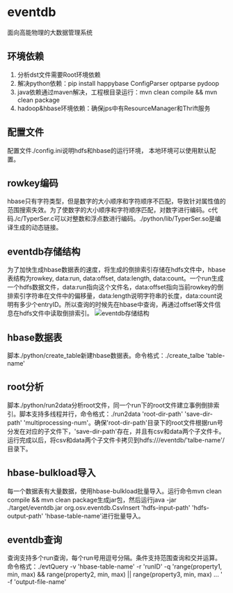 # eventdb
面向高能物理的大数据管理系统

## 环境依赖
1. 分析dst文件需要Root环境依赖
2. 解决python依赖：pip install happybase ConfigParser optparse pydoop
3. java依赖通过maven解决，工程根目录运行：mvn clean compile && mvn clean package
4. hadoop&hbase环境依赖：确保jps中有ResourceManager和Thrift服务

## 配置文件
配置文件./config.ini说明hdfs和hbase的运行环境， 本地环境可以使用默认配置。

## rowkey编码
hbase只有字符类型，但是数字的大小顺序和字符顺序不匹配，导致针对属性值的范围搜索失效。为了使数字的大小顺序和字符顺序匹配，对数字进行编码。c代码./c/TyperSer.c可以对整数和浮点数进行编码。./python/lib/TyperSer.so是编译生成的动态链接。

## eventdb存储结构
为了加快生成hbase数据表的速度，将生成的倒排索引存储在hdfs文件中，hbase表结构为rowkey, data:run, data:offset, data:length, data:count。一个run生成一个hdfs数据文件，data:run指向这个文件名，data:offset指向当前rowkey的倒排索引字符串在文件中的偏移量，data:length说明字符串的长度，data:count说明有多少个entryID。所以查询的时候先在hbase中查询，再通过offset等文件信息在hdfs文件中读取倒排索引。
![eventdb存储结构](http://img.blog.csdn.net/20171023200529849?watermark/2/text/aHR0cDovL2Jsb2cuY3Nkbi5uZXQvaGVsbG94aXl1ZQ==/font/5a6L5L2T/fontsize/400/fill/I0JBQkFCMA==/dissolve/70/gravity/SouthEast)

## hbase数据表
脚本./python/create_table新建hbase数据表。命令格式：./create_talbe 'table-name'

## root分析
脚本./python/run2data分析root文件，同一个run下的root文件建立事例倒排索引。脚本支持多线程并行，命令格式：./run2data 'root-dir-path' 'save-dir-path' 'multiprocessing-num'。确保'root-dir-path'目录下的root文件根据run号分发在对应的子文件下，'save-dir-path'存在，并且有csv和data两个子文件卡。运行完成以后，将csv和data两个子文件卡拷贝到hdfs:///eventdb/'talbe-name'/目录下。

## hbase-bulkload导入
每一个数据表有大量数据，使用hbase-bulkload批量导入。运行命令mvn clean compile && mvn clean package生成jar包，然后运行java -jar ./target/eventdb.jar org.osv.eventdb.CsvInsert 'hdfs-input-path' 'hdfs-output-path' 'hbase-table-name'进行批量导入。

## eventdb查询
查询支持多个run查询，每个run号用逗号分隔。条件支持范围查询和交并运算。命令格式：./evtQuery -v 'hbase-table-name' -r 'runID' -q 'range(property1, min, max) && range(property2, min, max) || range(property3, min, max) ... ' -f 'output-file-name'
